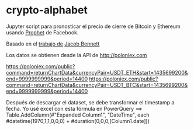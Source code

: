 # crypto-alphabet

Jupyter script para pronosticar el precio de cierre de Bitcoin y Ethereum usando [Prophet](https://facebook.github.io/prophet/) de Facebook.

Basado en el [trabajo de](https://medium.com/jake404/predict-the-price-of-btc-using-facebook-prophet-8b5e22f669aa) [Jacob Bennett](https://go.jake404.com)  

Los datos se obtienen desde la API de http://poloniex.com

https://poloniex.com/public?command=returnChartData&currencyPair=USDT_ETH&start=1435699200&end=9999999999&period=14400
https://poloniex.com/public?command=returnChartData&currencyPair=USDT_BTC&start=1435699200&end=9999999999&period=14400


Después de descargar el dataset, se debe transformar el timestamp a fecha. Yo usé excel con esta fórmula en PowerQuery ==> Table.AddColumn(#"Expanded Column1", "DateTime", each #datetime(1970,1,1,0,0,0) + #duration(0,0,0,[Column1.date]))
